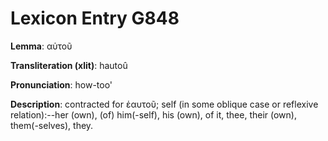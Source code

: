 # Lexicon Entry G848

**Lemma**: αὑτοῦ

**Transliteration (xlit)**: hautoû

**Pronunciation**: how-too'

**Description**:
contracted for ἑαυτοῦ; self (in some oblique case or reflexive relation):--her (own), (of) him(-self), his (own), of it, thee, their (own), them(-selves), they.
